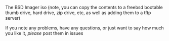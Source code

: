 The BSD Imager iso (note, you can copy the contents to a freebsd bootable thumb drive, hard drive, zip drive, etc, as well as adding them to a tftp server)

If you note any problems, have any questions, or just want to say how much you like it, _please_ post them in issues